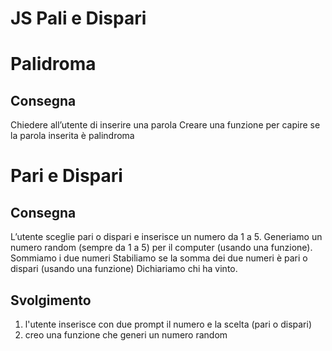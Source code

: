 JS Pali e Dispari
===

Palidroma
===

## Consegna
Chiedere all’utente di inserire una parola
Creare una funzione per capire se la parola inserita è palindroma


Pari e Dispari
===

## Consegna
L’utente sceglie pari o dispari e inserisce un numero da 1 a 5.
Generiamo un numero random (sempre da 1 a 5) per il computer (usando una funzione).
Sommiamo i due numeri
Stabiliamo se la somma dei due numeri è pari o dispari (usando una funzione)
Dichiariamo chi ha vinto.
## Svolgimento
1) l'utente inserisce con due prompt il numero e la scelta (pari o dispari)
2) creo una funzione che generi un numero random